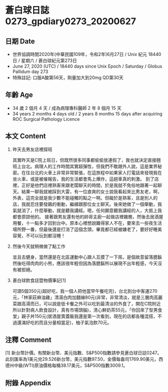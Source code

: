 [_metadata_:encoding]: - "utf-8"
[_metadata_:language]: - "zh-Hant-TW"
[_metadata_:fileformat]: - "markdown"
[_metadata_:MIME_type]: - "text/plain"
[_metadata_:markdown_version]: - "commonmark version 0.29"
[_metadata_:markdown_spec]: - "https://spec.commonmark.org/0.29/"

# 蒼白球日誌0273_gpdiary0273_20200627 #

## 日期 Date ##

* 世界協調時間2020年(中華民國109年，令和2年)6月27日 / Unix 紀元 18440 日 / 星期六 / 蒼白球紀元第273日
* June 27, 2020 (UTC) / 18440 days since Unix Epoch / Saturday / Globus Pallidum day 273
* 特殊註記: 口服A酸第56天，劑量加大到20mg QD第30天

## 年齡 Age ##

* 34 歲 2 個月 4 天 / 成為病理專科醫師 2 年 8 個月 15 天
* 34 years 2 months 4 days old / 2 years 8 months 15 days after acquiring ROC Surgical Pathology Licence

## 本文 Content ##

1. 昨天去男友店裡探班

    其實昨天是C院上班日，但既然很多同事都偷偷放連假了，我也就決定直接翹班上台北。病理人的工作時間其實超彈性，但我們不敢跟外人說，這是業界秘密。在往台北的火車上非常非常緊張，在這旅程中如果家人打電話來發現我在坐火車，或是被催報告，我的生活都會馬上爆炸，這趟車真的刺激。
    到了店裡，正好是他們店裡熟客來跟老闆聊天的時間，於是我就不免俗地跟著一起聊天。結果一聊我就被踩到大雷，有一位直爽的女士說我看起來比男友老，啊，外表，這完全就是我少數不能碰觸的點之一啊。但礙於是熟客，且是別人的店，我就忍住要發飆的衝動，繼續跟那位女士聊天。後來她做了一個舉動，我氣就消了，什麼舉動，就是聽我講經。嗯，任何願意聽我講經的人，大抵上我都會原諒他的。
    接著跟男友還有他的帥哥主廚一起做店裡雜務，然後去居酒屋用餐，十一點多才回到台中。原本心裡想說難得家人不在，要來去一些夜生活場所野一番，但最後還是打消了這個念頭，畢竟都已經被嫌老了，要好好睡美容覺，不可以玩到都沒睡！

2. 然後今天就稍微做了點工作

    並且去健身，當然還是在北區運動中心跟人互摸了一下屌。是個故意留落腮鬍然後吃得肉肉的小熊，應該很年輕但因為落腮鬍所以展現不出年輕感，今天沒有被拒絕。

3. 蒼白球飲食誌暨物價筆記[1]

    可頌5個350元(超好吃，我一個人把他當早午餐吃完)，台北到台中客運270元，「林家莊麻油雞」清湯白肉加麵線80元(非常，非常清淡，就是三層肉高麗菜跟高湯而已，可以說是低卡餐之外可以吃到最清淡的外食了，開在C院附近所以針對病人飲食設計，真有市場頭腦)，清心鮮奶茶55元，「你回來了型男食堂」親子丼150元(居酒屋賣蓋飯我還是第一次看到，現在的店都各種混搭，不過還滿好吃的而且分量相當足)，柚子氣泡飲70元。

## 注釋 Comment ##

[1] 新台幣計價。有關新台幣、美元指數、S&P500指數請參見蒼白球日誌0247。此刻匯率為1美元兌29.526新台幣，美元指數97.50，金價每盎司1769.90美元，西德州中級(WTI)原油價格每桶38.17美元，S&P500指數3009.1。

## 附錄 Appendix ##

